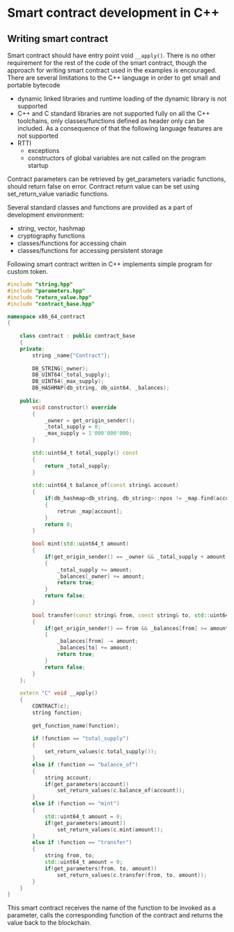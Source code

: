 # Smart contract development in C++

## Writing smart contract

Smart contract should have entry point void `__apply()`. There is no
other requirement for the rest of the code of the smart contract, though
the approach for writing smart contract used in the examples is
encouraged. There are several limitations to the C++ language in order
to get small and portable bytecode

- dynamic linked libraries and runtime loading of the dynamic library is
  not supported 
- C++ and C standard libraries are not supported fully on all the C++
  toolchains, only classes/functions defined as header only can be
  included. As a consequence of that the following language features are
  not supported
- RTTI
    - exceptions
    - constructors of global variables are not called on the program
      startup 

Contract parameters can be retrieved by get_parameters variadic
functions, should return false on error. Contract return value can be
set using set_return_value variadic functions.

Several standard classes and functions are provided as a part of
development environment: 

- string, vector, hashmap
- cryptography functions
- classes/functions for accessing chain
- classes/functions for accessing persistent storage

Following smart contract written in C++ implements simple program for
custom token. 

```cpp
#include "string.hpp"
#include "parameters.hpp"
#include "return_value.hpp"
#include "contract_base.hpp"

namespace x86_64_contract
{
    
    class contract : public contract_base
    {
    private:
        string _name{"Contract"};
        
        DB_STRING(_owner);
        DB_UINT64(_total_supply);
        DB_UINT64(_max_supply);
        DB_HASHMAP(db_string, db_uint64, _balances);
    
    public:
        void constructor() override
        {
            _owner = get_origin_sender();
            _total_supply = 0;
            _max_supply = 1'000'000'000;
        }
        
        std::uint64_t total_supply() const
        {
            return _total_supply;
        }
        
        std::uint64_t balance_of(const string& account)
        {
            if(db_hashmap<db_string, db_string>::npos != _map.find(account))
            {
                retrun _map[account];
            }
            return 0;
        }
        
        bool mint(std::uint64_t amount)
        {
            if(get_origin_sender() == _owner && _total_supply + amount <= _max_supply)
            {
                _total_supply += amount;
                _balances[_owner] += amount;
                return true;
            }
            return false;
        }
        
        bool transfer(const string& from, const string& to, std::uint64_t amount)
        {
            if(get_origin_sender() == from && _balances[from] >= amount)
            {
                _balances[from] -= amount;
                _balances[to] += amount;
                return true;
            }
            return false;
        }
    };
    
    extern "C" void __apply()
    {
        CONTRACT(c);
        string function;
        
        get_function_name(function);
    
        if (function == "total_supply")
        {
            set_return_values(c.total_supply());
        }
        else if (function == "balance_of")
        {
            string account;
            if(get_parameters(account))
                set_return_values(c.balance_of(account));
        }
        else if (function == "mint")
        {
            std::uint64_t amount = 0;
            if(get_parameters(amount))
                set_return_values(c.mint(amount));
        }
        else if (function == "transfer")
        {
            string from, to;
            std::uint64_t amount = 0;
            if(get_parameters(from, to, amount))
                set_return_values(c.transfer(from, to, amount));
        }
    }
}
```

This smart contract receives the name of the function to be invoked as a
parameter, calls the corresponding function of the contract and returns
the value back to the blockchain. 